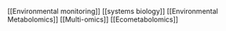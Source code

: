 [[Environmental monitoring]]
[[systems biology]]
[[Environmental Metabolomics]]
[[Multi-omics]]
[[Ecometabolomics]]
